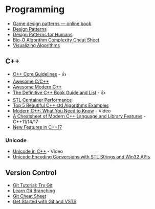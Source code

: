 # Programming

* [Game design patterns — online book](http://gameprogrammingpatterns.com/contents.html)
* [Design Patterns](https://sourcemaking.com/design_patterns)
* [Design Patterns for Humans](https://github.com/kamranahmedse/design-patterns-for-humans/)
* [Big-O Algorithm Complexity Cheat Sheet](http://bigocheatsheet.com/)
* [Visualizing Algorithms](https://bost.ocks.org/mike/algorithms/)

## C++

* [C++ Core Guidelines](https://github.com/isocpp/CppCoreGuidelines) - :+1:
* [Awesome C/C++](https://github.com/fffaraz/awesome-cpp)
* [Awesome Modern C++](https://github.com/rigtorp/awesome-modern-cpp)
* [The Definitive C++ Book Guide and List](http://stackoverflow.com/questions/388242/the-definitive-c-book-guide-and-list) - :+1:
* [STL Container Performance](http://john-ahlgren.blogspot.kr/2013/10/stl-container-performance.html)
* [Top 5 Beautiful C++ std Algorithms Examples](http://www.codeproject.com/Articles/854127/Top-Beautiful-Cplusplus-STD-Algorithms-Examples)
* [Modern C++: What You Need to Know](https://channel9.msdn.com/Events/Build/2014/2-661) - Video
* [A Cheatsheet of Modern C++ Language and Library Features](https://github.com/AnthonyCalandra/modern-cpp-features) - C++11/14/17
* [New Features in C++17](https://stackoverflow.com/a/38060437)

### Unicode

* [Unicode in C++](https://www.youtube.com/watch?v=tOHnXt3Ycfo) - Video
* [Unicode Encoding Conversions with STL Strings and Win32 APIs](https://msdn.microsoft.com/en-us/magazine/mt763237.aspx)

## Version Control

* [Git Tutorial: Try Git](https://try.github.io/levels/1/challenges/1)
* [Learn Git Branching](http://pcottle.github.com/learnGitBranching/)
* [Git Cheat Sheet](https://www.atlassian.com/git/tutorials/atlassian-git-cheatsheet)
* [Get Started with Git and VSTS](https://docs.microsoft.com/en-us/vsts/git/gitquickstart?tabs=visual-studio)
